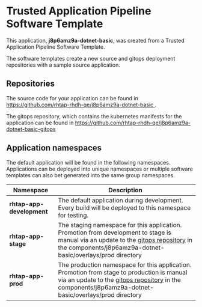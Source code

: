 # Trusted Application Pipeline Software Template

This application, **j8p6amz9a-dotnet-basic**, was created from a Trusted Application Pipeline Software Template.

The software templates create a new source and gitops deployment repositories with a sample source application. 

## Repositories

The source code for your application can be found in [https://github.com/rhtap-rhdh-qe/j8p6amz9a-dotnet-basic ](https://github.com/rhtap-rhdh-qe/j8p6amz9a-dotnet-basic ).
 
The gitops repository, which contains the kubernetes manifests for the application can be found in 
[https://github.com/rhtap-rhdh-qe/j8p6amz9a-dotnet-basic-gitops ](https://github.com/rhtap-rhdh-qe/j8p6amz9a-dotnet-basic-gitops ) 

## Application namespaces 

The default application will be found in the following namespaces. Applications can be deployed into unique namespaces or multiple software templates can also bet generated into the same group namespaces.  

|  Namespace   |  Description   |  
| -------- | -------- |   
| **rhtap-app-development** | The default application during development. Every build will be deployed to this namespace for testing. | 
| **rhtap-app-stage** | The staging namespace for this application. Promotion from development to stage is manual via an update to the [gitops repository](https://github.com/rhtap-rhdh-qe/j8p6amz9a-dotnet-basic-gitops ) in the components/j8p6amz9a-dotnet-basic/overlays/prod directory |  
| **rhtap-app-prod** | The production namespace for this application. Promotion from stage to production is manual via an update to the [gitops repository](https://github.com/rhtap-rhdh-qe/j8p6amz9a-dotnet-basic-gitops ) in the components/j8p6amz9a-dotnet-basic/overlays/prod directory | 